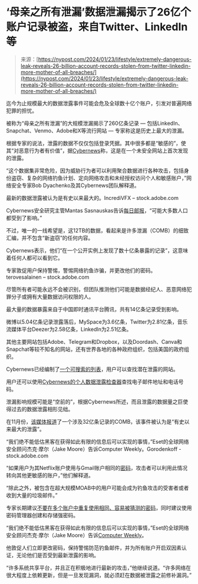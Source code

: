 <!--yml

category: 未分类

date: 2024-05-27 15:12:23

-->

# ‘母亲之所有泄漏’数据泄漏揭示了26亿个账户记录被盗，来自Twitter、LinkedIn等

> 来源：[https://nypost.com/2024/01/23/lifestyle/extremely-dangerous-leak-reveals-26-billion-account-records-stolen-from-twitter-linkedin-more-mother-of-all-breaches/](https://nypost.com/2024/01/23/lifestyle/extremely-dangerous-leak-reveals-26-billion-account-records-stolen-from-twitter-linkedin-more-mother-of-all-breaches/)

迄今为止规模最大的数据泄露事件可能会危及全球数十亿个账户，引发对普遍网络犯罪的担忧。

被称为“母亲之所有泄漏”的大规模泄漏揭示了260亿条记录 — 包括LinkedIn、Snapchat、Venmo、Adobe和X等流行网站 — 专家称这是历史上最大的泄漏。

根据专家的说法，泄露的数据不仅仅包括登录凭据。其中很多都是“敏感的”，使其“对恶意行为者有价值”，据[Cybernews](https://cybernews.com/security/billions-passwords-credentials-leaked-mother-of-all-breaches/)称，这是在一个未安全网站上首次发现的泄露。

“这个数据集非常危险，因为威胁行为者可以利用聚合数据进行各种攻击，包括身份盗窃、复杂的网络钓鱼计划、定向网络攻击和未经授权访问个人和敏感账户，”网络安全专家Bob Dyachenko及其Cybernews团队解释道。

最新的数据泄露被认为是有史以来最大的。IncrediVFX – stock.adobe.com

Cybernews安全研究主管Mantas Sasnauskas告诉[每日邮报](https://www.dailymail.co.uk/sciencetech/article-12995137/Is-data-safe-Mother-Breaches-sees-26-billion-records-leaked-online-experts-reveal-check-emails-passwords-compromised.html)，“可能大多数人口都受到了影响。”

不过，唯一的一线希望是，这12TB的数据，看起来是许多泄漏（COMB）的细致汇编，并不包含“新盗窃”的任何内容。

Cybernews表示，他们“在一个公开实例上发现了数十亿条暴露的记录”，这意味着任何人都可以看到它。

专家敦促用户保持警惕，警惕网络钓鱼诈骗，并更改他们的密码。 terovesalainen – stock.adobe.com

尽管所有者可能永远不会被识别，但团队推测他们可能是数据经纪人、恶意网络犯罪分子或拥有大量数据访问权限的人。

最大量的数据暴露来自于中国即时通讯平台腾讯，共有14亿条记录受到影响。

微博以5.04亿条记录泄露落后，MySpace为3.6亿条，Twitter为2.81亿条，音乐流媒体平台Deezer为2.58亿条，LinkedIn为2.51亿条。

其他主要网站包括Adobe、Telegram和Dropbox，以及Doordash、Canva和Snapchat等较不知名的网站，还有世界各地的各种政府组织，包括美国的政府组织。

Cybernews已经编制了[一个可搜索的列表](https://cybernews.com/security/billions-passwords-credentials-leaked-mother-of-all-breaches/)，用户可以查找潜在泄露的网站。

用户还可以使用[Cybernews的个人数据泄露检查器](https://cybernews.com/personal-data-leak-check/)查找电子邮件地址和电话号码。

泄漏影响规模可能是“空前的”，根据Cybernews所述，而且泄露的数据量之巨使得过去的数据泄露相形见绌。

在11月份，[该媒体报道](https://cybernews.com/news/largest-compilation-of-emails-and-passwords-leaked-free/)了一个涉及32亿条记录的COMB，该事件被认为是“有史以来最大的泄露”。

“我们绝不能低估黑客在获得如此有限的信息后可以实现的事情，”Eset的全球网络安全顾问杰克·摩尔（Jake Moore）告诉Computer Weekly。Gorodenkoff - stock.adobe.com

“如果用户为其Netflix账户使用与Gmail账户相同的[密码](https://nypost.com/2022/09/02/password-updates-might-make-you-more-prone-to-identity-theft/)，攻击者可以利用此情况转向其他更敏感的账户，”他们解释道。

“除此之外，被包含在超大规模MOAB中的用户可能会成为钓鱼攻击的受害者或者收到大量的垃圾邮件。”

专家长期建议[不要在多个账户中重复使用相同、容易被猜测的密码](https://nypost.com/2022/05/16/cyber-expert-reveals-the-most-dangerous-password-habits/)，同时建议使用密码管理器创建和存储强密码。

“我们绝不能低估黑客在获得如此有限的信息后可以实现的事情，”Eset的全球网络安全顾问杰克·摩尔（Jake Moore）告诉[Computer Weekly](https://www.computerweekly.com/news/366567105/Leak-of-26-billion-records-may-prove-to-be-mother-of-all-breaches)。

他敦促人们立即更改密码，保持警惕防范钓鱼邮件，并为所有账户开启双因素认证，无论他们是否受到最新泄露的影响。

“许多系统共享平台，并且正在积极地进行最新的攻击，”他继续说道。“许多网络在很大程度上依赖更新，但是一旦发现漏洞，就必须赶在数据被泄露之前修补漏洞。”
